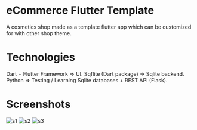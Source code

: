 # eCommerce Flutter Template

A cosmetics shop made as a template flutter app which can be customized for with other shop theme.

# Technologies

Dart + Flutter Framework => UI. 
Sqflite (Dart package) => Sqlite backend. 
Python => Testing / Learning Sqlite databases + REST API (Flask). 

# Screenshots
![s1](https://user-images.githubusercontent.com/55505135/123232748-20a03600-d4e2-11eb-94b8-a3e3946538a8.png)
![s2](https://user-images.githubusercontent.com/55505135/123233699-f0a56280-d4e2-11eb-8e0c-a14617d27b54.png)
![s3](https://user-images.githubusercontent.com/55505135/123233681-ed11db80-d4e2-11eb-9207-51c588caa5d9.png)
